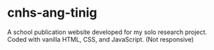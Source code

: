 # cnhs-ang-tinig
 A school publication website developed for my solo research project. Coded with vanilla HTML, CSS, and JavaScript. (Not responsive)
